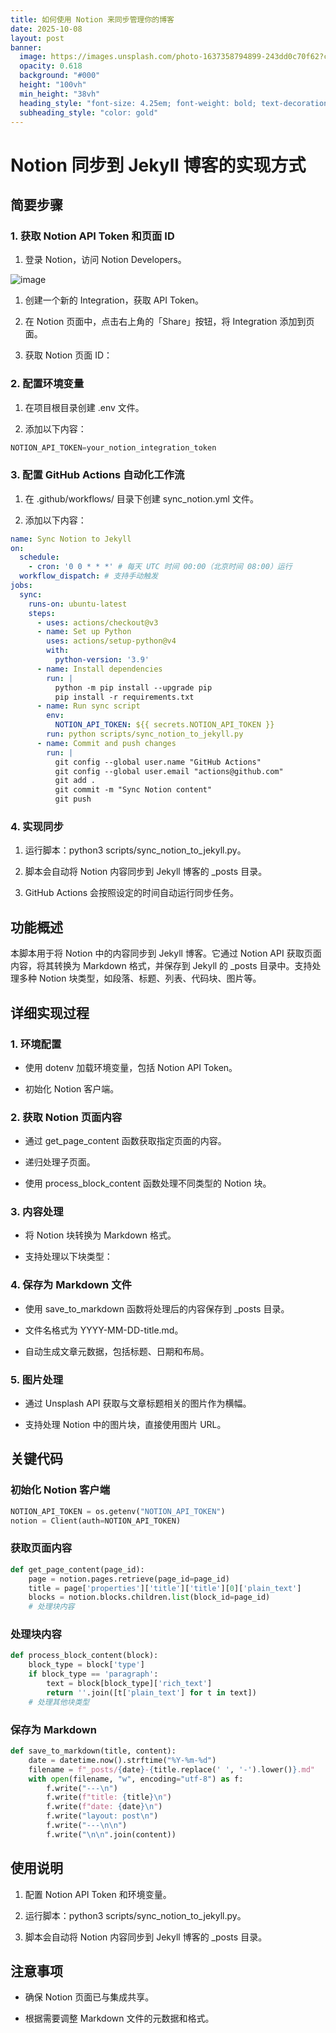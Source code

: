 ```yaml
---
title: 如何使用 Notion 来同步管理你的博客
date: 2025-10-08
layout: post
banner:
  image: https://images.unsplash.com/photo-1637358794899-243dd0c70f62?crop=entropy&cs=tinysrgb&fit=max&fm=jpg&ixid=M3w2OTIwMzJ8MHwxfHJhbmRvbXx8fHx8fHx8fDE3NTk5NjE5NTd8&ixlib=rb-4.1.0&q=80&w=1080
  opacity: 0.618
  background: "#000"
  height: "100vh"
  min_height: "38vh"
  heading_style: "font-size: 4.25em; font-weight: bold; text-decoration: underline"
  subheading_style: "color: gold"
---
```


# Notion 同步到 Jekyll 博客的实现方式

## 简要步骤

### 1. 获取 Notion API Token 和页面 ID

1. 登录 Notion，访问 Notion Developers。

![image](https://prod-files-secure.s3.us-west-2.amazonaws.com/a7a0cc5a-89b9-4cda-8686-1fba0ca52f40/d19c1afe-dea5-4312-9333-786b0ba83054/image.png?X-Amz-Algorithm=AWS4-HMAC-SHA256&X-Amz-Content-Sha256=UNSIGNED-PAYLOAD&X-Amz-Credential=ASIAZI2LB466YSI2LDUA%2F20251008%2Fus-west-2%2Fs3%2Faws4_request&X-Amz-Date=20251008T221916Z&X-Amz-Expires=3600&X-Amz-Security-Token=IQoJb3JpZ2luX2VjEC4aCXVzLXdlc3QtMiJHMEUCIQCYNtBnvn5NXWDq75IkSIJGdsNPCRpkPL60590kSj9QBwIgWxzHlK8vCcPiTASHwuGbxuKLaWIEzChqDsHly9kg%2FBQqiAQIx%2F%2F%2F%2F%2F%2F%2F%2F%2F%2F%2FARAAGgw2Mzc0MjMxODM4MDUiDM98Oc6e4b%2BHDTeRZSrcA1HvWU%2BAY3Lr7NLCSP%2B6xaqq6c268JP0jzvMDLAxR89X%2FJhf%2BTIcE0L7QRHRD8SItYuEEcE17z0kfdjeG7E7qMbW4WIEe%2BFz%2ByEgP9e%2FvLoGmU1IEqRPEo5XOOFRBbfLZ%2BIZgmEoIuMJW3XPYRQt%2BmDJr1zonqaA8YqH29QYH69ONEH8OP173B0V%2BLvGhiRf08kg7hvwOrd1SLPHCKTngTyBOxp4plkeuGe0icCje3SG%2BrST35NODlMfJ064EIS4ocJx7uGF4wpQVSB8QLst%2B7Vd%2FZ7UhJuoXCyK6t8Vqt73y%2FzqcLVpb%2BDdCquX0z3oi%2FJpiKeoiDhMX4AzxJS9%2BnbhuK0UykQkTzlj1zYrZnh3UxyTYLue7sV0%2FoInNCr2vJx%2F9LwLZ5rJohTyH5kRApH6cE%2FSlUqIRekZHvO1%2B%2BSDQ1jS1cUcmH9oMho1Ta3olGWPWdHywLurYJNzQmiQqkgYzIM09M0ZwkHIbEE%2BwmMRzxpiqohGaIKQP8Zstdg6rfPyIL5Hq5WY0ytlK%2F5NPTTr3DrqJy0TjIDoaAmQb%2BKw80POh66zNfXza59k8IvZiiPtUU3eMmcJzi3uP8faXSq7K2mse0gYiCDLUQ8GP05pPYeA8Mz87822EEiJMMS4m8cGOqUBBw8u%2B8rqFkw6QtGsMI%2FDXZaQ9FPoemnwcbJzeSXoEpEmv%2FP4FxC5ZZMXm4%2BsNdolapEkGIB%2BQcHbgt2VOWYZKc%2BnGyYHf3uqL5qv8LtYcsLu4H5hNOKog7Xklz8Z52b6TexjiiiaaddSY8F%2BwOyreHwX3qkAbr8qV2msNCIKl3ZQAIAIAbVHlvJDJLi77DpZ1uqn5JQCeyVzbGI7zXYt3qy%2FeyPo&X-Amz-Signature=5b6104da23f73ef28731b2e0d228850f6f5fcb10a6e76f27582f60c291a169d5&X-Amz-SignedHeaders=host&x-amz-checksum-mode=ENABLED&x-id=GetObject)

1. 创建一个新的 Integration，获取 API Token。

1. 在 Notion 页面中，点击右上角的「Share」按钮，将 Integration 添加到页面。

1. 获取 Notion 页面 ID：


### 2. 配置环境变量

1. 在项目根目录创建 .env 文件。

1. 添加以下内容：

```javascript
NOTION_API_TOKEN=your_notion_integration_token
```

### 3. 配置 GitHub Actions 自动化工作流

1. 在 .github/workflows/ 目录下创建 sync_notion.yml 文件。

1. 添加以下内容：

```yaml
name: Sync Notion to Jekyll
on:
  schedule:
    - cron: '0 0 * * *' # 每天 UTC 时间 00:00（北京时间 08:00）运行
  workflow_dispatch: # 支持手动触发
jobs:
  sync:
    runs-on: ubuntu-latest
    steps:
      - uses: actions/checkout@v3
      - name: Set up Python
        uses: actions/setup-python@v4
        with:
          python-version: '3.9'
      - name: Install dependencies
        run: |
          python -m pip install --upgrade pip
          pip install -r requirements.txt
      - name: Run sync script
        env:
          NOTION_API_TOKEN: ${{ secrets.NOTION_API_TOKEN }}
        run: python scripts/sync_notion_to_jekyll.py
      - name: Commit and push changes
        run: |
          git config --global user.name "GitHub Actions"
          git config --global user.email "actions@github.com"
          git add .
          git commit -m "Sync Notion content"
          git push
```

### 4. 实现同步

1. 运行脚本：python3 scripts/sync_notion_to_jekyll.py。

1. 脚本会自动将 Notion 内容同步到 Jekyll 博客的 _posts 目录。

1. GitHub Actions 会按照设定的时间自动运行同步任务。

## 功能概述

本脚本用于将 Notion 中的内容同步到 Jekyll 博客。它通过 Notion API 获取页面内容，将其转换为 Markdown 格式，并保存到 Jekyll 的 _posts 目录中。支持处理多种 Notion 块类型，如段落、标题、列表、代码块、图片等。

## 详细实现过程

### 1. 环境配置

- 使用 dotenv 加载环境变量，包括 Notion API Token。

- 初始化 Notion 客户端。

### 2. 获取 Notion 页面内容

- 通过 get_page_content 函数获取指定页面的内容。

- 递归处理子页面。

- 使用 process_block_content 函数处理不同类型的 Notion 块。

### 3. 内容处理

- 将 Notion 块转换为 Markdown 格式。

- 支持处理以下块类型：


### 4. 保存为 Markdown 文件

- 使用 save_to_markdown 函数将处理后的内容保存到 _posts 目录。

- 文件名格式为 YYYY-MM-DD-title.md。

- 自动生成文章元数据，包括标题、日期和布局。

### 5. 图片处理

- 通过 Unsplash API 获取与文章标题相关的图片作为横幅。

- 支持处理 Notion 中的图片块，直接使用图片 URL。

## 关键代码

### 初始化 Notion 客户端

```python
NOTION_API_TOKEN = os.getenv("NOTION_API_TOKEN")
notion = Client(auth=NOTION_API_TOKEN)
```

### 获取页面内容

```python
def get_page_content(page_id):
    page = notion.pages.retrieve(page_id=page_id)
    title = page['properties']['title']['title'][0]['plain_text']
    blocks = notion.blocks.children.list(block_id=page_id)
    # 处理块内容
```

### 处理块内容

```python
def process_block_content(block):
    block_type = block['type']
    if block_type == 'paragraph':
        text = block[block_type]['rich_text']
        return ''.join([t['plain_text'] for t in text])
    # 处理其他块类型
```

### 保存为 Markdown

```python
def save_to_markdown(title, content):
    date = datetime.now().strftime("%Y-%m-%d")
    filename = f"_posts/{date}-{title.replace(' ', '-').lower()}.md"
    with open(filename, "w", encoding="utf-8") as f:
        f.write("---\n")
        f.write(f"title: {title}\n")
        f.write(f"date: {date}\n")
        f.write("layout: post\n")
        f.write("---\n\n")
        f.write("\n\n".join(content))
```

## 使用说明

1. 配置 Notion API Token 和环境变量。

1. 运行脚本：python3 scripts/sync_notion_to_jekyll.py。

1. 脚本会自动将 Notion 内容同步到 Jekyll 博客的 _posts 目录。

## 注意事项

- 确保 Notion 页面已与集成共享。

- 根据需要调整 Markdown 文件的元数据和格式。